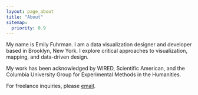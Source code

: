 ```yaml
---
layout: page_about
title: "About"
sitemap:
  priority: 0.9
---
```

My name is Emily Fuhrman. I am a data visualization designer and developer based in Brooklyn, New York. I explore critical approaches to visualization, mapping, and data-driven design. 

My work has been acknowledged by WIRED, Scientific American, and the Columbia University Group for Experimental Methods in the Humanities.

For freelance inquiries, please [email](mailto:emily.c.fuhrman@gmail.com). 